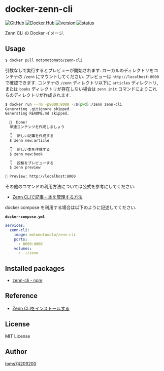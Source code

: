 # docker-zenn-cli

[![GitHub](https://img.shields.io/badge/GitHub-repository---)](https://github.com/toms74209200/docker-zenn-cli)
[![Docker Hub](https://img.shields.io/badge/Docker%20Hub---?color=1D63ED)](https://hub.docker.com/r/motomotomato/zenn-cli)
[![version](https://img.shields.io/github/v/tag/toms74209200/docker-zenn-cli)](https://github.com/toms74209200/docker-zenn-cli/tags)
[![status](https://github.com/toms74209200/docker-zenn-cli/actions/workflows/build_image.yml/badge.svg)](https://github.com/toms74209200/docker-zenn-cli/actions/workflows/build_image.yml)

Zenn CLI の Docker イメージ.

## Usage

```bash
$ docker pull motomotomato/zenn-cli
```

引数なしで実行するとプレビューが開始されます. ローカルのディレクトリをコンテナの `/zenn` にマウントしてください. プレビューは `http://localhost:8000` で確認できます. コンテナの `/zenn` ディレクトリ以下に `articles` ディレクトリ, または `books` ディレクトリが存在しない場合は `zenn init` コマンドによりこれらのディレクトリが作成されます.

```bash
$ docker run --rm -p8000:8000 -v$(pwd):/zenn zenn-cli
Generating .gitignore skipped.
Generating README.md skipped.

  🎉  Done!
  早速コンテンツを作成しましょう

  👇  新しい記事を作成する
  $ zenn new:article

  👇  新しい本を作成する
  $ zenn new:book

  👇  投稿をプレビューする
  $ zenn preview

👀 Preview: http://localhost:8000
```

その他のコマンドの利用方法については公式を参考にしてください.

- [Zenn CLIで記事・本を管理する方法](https://zenn.dev/zenn/articles/zenn-cli-guide)

docker compose を利用する場合は以下のように記述してください.

**`docker-compose.yml`**
```yaml
services:
  zenn-cli:
    image: motomotomato/zenn-cli
    ports:
      - 8000:8000
    volumes:
      - .:/zenn
```

## Installed packages

- [zenn-cli - npm](https://www.npmjs.com/package/zenn-cli)

## Reference

- [Zenn CLIをインストールする](https://zenn.dev/zenn/articles/install-zenn-cli)

## License

MIT License

## Author

[toms74209200](<https://github.com/toms74209200>)
